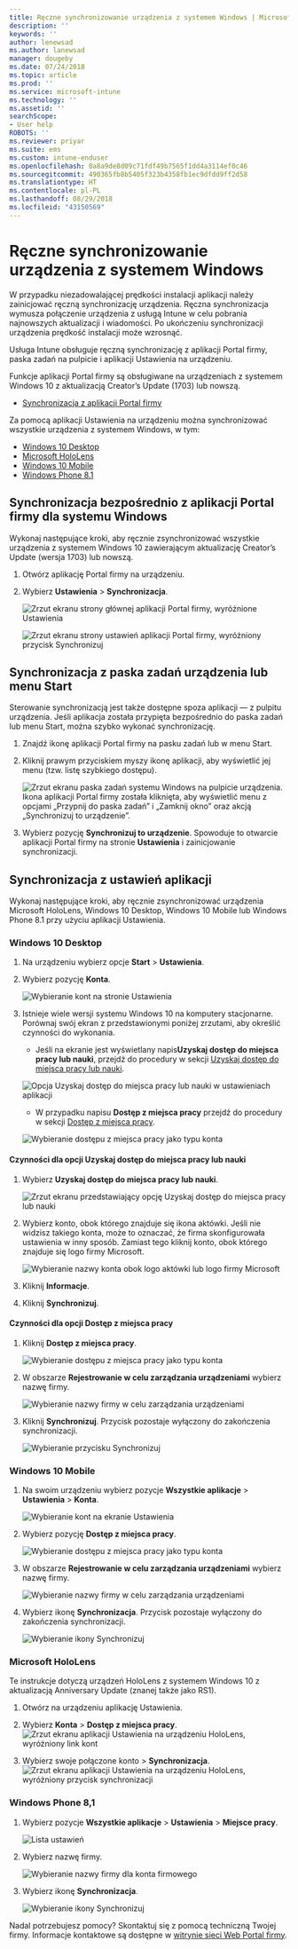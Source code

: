 ```yaml
---
title: Ręczne synchronizowanie urządzenia z systemem Windows | Microsoft Docs
description: ''
keywords: ''
author: lenewsad
ms.author: lanewsad
manager: dougeby
ms.date: 07/24/2018
ms.topic: article
ms.prod: ''
ms.service: microsoft-intune
ms.technology: ''
ms.assetid: ''
searchScope:
- User help
ROBOTS: ''
ms.reviewer: priyar
ms.suite: ems
ms.custom: intune-enduser
ms.openlocfilehash: 0a8a9de8d09c71fdf49b7565f1dd4a3114ef0c46
ms.sourcegitcommit: 490365fb8b5405f323b4358fb1ec9dfdd9ff2d58
ms.translationtype: HT
ms.contentlocale: pl-PL
ms.lasthandoff: 08/29/2018
ms.locfileid: "43150569"
---
```

# <a name="sync-your-windows-device-manually"></a>Ręczne synchronizowanie urządzenia z systemem Windows

W przypadku niezadowalającej prędkości instalacji aplikacji należy zainicjować ręczną synchronizację urządzenia. Ręczna synchronizacja wymusza połączenie urządzenia z usługą Intune w celu pobrania najnowszych aktualizacji i wiadomości. Po ukończeniu synchronizacji urządzenia prędkość instalacji może wzrosnąć.

Usługa Intune obsługuje ręczną synchronizację z aplikacji Portal firmy, paska zadań na pulpicie i aplikacji Ustawienia na urządzeniu. 

Funkcje aplikacji Portal firmy są obsługiwane na urządzeniach z systemem Windows 10 z aktualizacją Creator’s Update (1703) lub nowszą. 
* [Synchronizacja z aplikacji Portal firmy](#Sync-from-Company-Portal-app-for-Windows)  

Za pomocą aplikacji Ustawienia na urządzeniu można synchronizować wszystkie urządzenia z systemem Windows, w tym:

* [Windows 10 Desktop](#windows-10-desktop)  
* [Microsoft HoloLens](#microsoft-hololens)   
* [Windows 10 Mobile](#windows-10-mobile)  
* [Windows Phone 8.1](#windows-phone-81)    

## <a name="sync-directly-from-company-portal-app-for-windows"></a>Synchronizacja bezpośrednio z aplikacji Portal firmy dla systemu Windows
Wykonaj następujące kroki, aby ręcznie zsynchronizować wszystkie urządzenia z systemem Windows 10 zawierającym aktualizację Creator’s Update (wersja 1703) lub nowszą.

1.  Otwórz aplikację Portal firmy na urządzeniu.

2.  Wybierz **Ustawienia** > **Synchronizacja**.

    ![Zrzut ekranu strony głównej aplikacji Portal firmy, wyróżnione Ustawienia](./media/RS1_homePage_settings_04.png)  
    
    ![Zrzut ekranu strony ustawień aplikacji Portal firmy, wyróżniony przycisk Synchronizuj](./media/RS1_settingspage_sync05.png)  

## <a name="sync-from-device-taskbar-or-start-menu"></a>Synchronizacja z paska zadań urządzenia lub menu Start   

Sterowanie synchronizacją jest także dostępne spoza aplikacji — z pulpitu urządzenia. Jeśli aplikacja została przypięta bezpośrednio do paska zadań lub menu Start, można szybko wykonać synchronizację.  

1. Znajdź ikonę aplikacji Portal firmy na pasku zadań lub w menu Start.  
2. Kliknij prawym przyciskiem myszy ikonę aplikacji, aby wyświetlić jej menu (tzw. listę szybkiego dostępu).  

    ![Zrzut ekranu paska zadań systemu Windows na pulpicie urządzenia. Ikona aplikacji Portal firmy została kliknięta, aby wyświetlić menu z opcjami „Przypnij do paska zadań” i „Zamknij okno” oraz akcją „Synchronizuj to urządzenie”.](./media/sync-device-from-start-menu-1807.png)  

3. Wybierz pozycję **Synchronizuj to urządzenie**. Spowoduje to otwarcie aplikacji Portal firmy na stronie **Ustawienia** i zainicjowanie synchronizacji.  

## <a name="sync-from-settings-app"></a>Synchronizacja z ustawień aplikacji 
Wykonaj następujące kroki, aby ręcznie zsynchronizować urządzenia Microsoft HoloLens, Windows 10 Desktop, Windows 10 Mobile lub Windows Phone 8.1 przy użyciu aplikacji Ustawienia.  

### <a name="windows-10-desktop"></a>Windows 10 Desktop
1. Na urządzeniu wybierz opcje **Start** > **Ustawienia**.

2. Wybierz pozycję **Konta**.

    ![Wybieranie kont na stronie Ustawienia](./media/win10pc-sync-2-settings-accounts.png)  

3. Istnieje wiele wersji systemu Windows 10 na komputery stacjonarne. Porównaj swój ekran z przedstawionymi poniżej zrzutami, aby określić czynności do wykonania. 

    * Jeśli na ekranie jest wyświetlany napis**Uzyskaj dostęp do miejsca pracy lub nauki**, przejdź do procedury w sekcji [Uzyskaj dostęp do miejsca pracy lub nauki](#access-work-or-school).

    ![Opcja Uzyskaj dostęp do miejsca pracy lub nauki w ustawieniach aplikacji](./media/w10-enroll-rs1-connect-to-work-or-school.png)  

    * W przypadku napisu **Dostęp z miejsca pracy** przejdź do procedury w sekcji [Dostęp z miejsca pracy](#work-access).  

    ![Wybieranie dostępu z miejsca pracy jako typu konta](./media/win10pc-sync-3-work-access.png)

#### <a name="access-work-or-school-steps"></a>Czynności dla opcji Uzyskaj dostęp do miejsca pracy lub nauki

1. Wybierz **Uzyskaj dostęp do miejsca pracy lub nauki**.

    ![Zrzut ekranu przedstawiający opcję Uzyskaj dostęp do miejsca pracy lub nauki](./media/w10-enroll-rs1-connect-to-work-or-school.png)  

2. Wybierz konto, obok którego znajduje się ikona aktówki. Jeśli nie widzisz takiego konta, może to oznaczać, że firma skonfigurowała ustawienia w inny sposób. Zamiast tego kliknij konto, obok którego znajduje się logo firmy Microsoft.

     ![Wybieranie nazwy konta obok logo aktówki lub logo firmy Microsoft](./media/win10pc-rs1-sync-info-button.png)

3. Kliknij **Informacje**. 

4. Kliknij **Synchronizuj**. 

#### <a name="work-access-steps"></a>Czynności dla opcji Dostęp z miejsca pracy

1.  Kliknij **Dostęp z miejsca pracy**.

    ![Wybieranie dostępu z miejsca pracy jako typu konta](./media/win10pc-sync-3-work-access.png)

2. W obszarze **Rejestrowanie w celu zarządzania urządzeniami** wybierz nazwę firmy.

    ![Wybieranie nazwy firmy w celu zarządzania urządzeniami](./media/win10pc-sync-4-tap-com-name.png)

3. Kliknij **Synchronizuj**. Przycisk pozostaje wyłączony do zakończenia synchronizacji.

    ![Wybieranie przycisku Synchronizuj](./media/win10pc-sync-5-tap-sync.png)  


### <a name="windows-10-mobile"></a>Windows 10 Mobile

   1. Na swoim urządzeniu wybierz pozycje **Wszystkie aplikacje** > **Ustawienia** > **Konta**.

       ![Wybieranie kont na ekranie Ustawienia](./media/win10m-sync-1-settings-accounts.png)

   2. Wybierz pozycję **Dostęp z miejsca pracy**.

       ![Wybieranie dostępu z miejsca pracy jako typu konta](./media/win10m-sync-2-work-access.png)

   3. W obszarze **Rejestrowanie w celu zarządzania urządzeniami** wybierz nazwę firmy.

       ![Wybieranie nazwy firmy w celu zarządzania urządzeniami](./media/win10m-sync-3-tap-comp-name.png)

   4. Wybierz ikonę **Synchronizacja**. Przycisk pozostaje wyłączony do zakończenia synchronizacji.

       ![Wybieranie ikony Synchronizuj](./media/win10m-sync-4-tap-sync.png)  
### <a name="microsoft-hololens"></a>Microsoft HoloLens  
Te instrukcje dotyczą urządzeń HoloLens z systemem Windows 10 z aktualizacją Anniversary Update (znanej także jako RS1). 
1.  Otwórz na urządzeniu aplikację Ustawienia.  

2.  Wybierz **Konta** > **Dostęp z miejsca pracy**.  
    ![Zrzut ekranu aplikacji Ustawienia na urządzeniu HoloLens, wyróżniony link kont](./media/RS1_holoLens_SettingsRS1_Accounts_06.png)  

3.  Wybierz swoje połączone konto > **Synchronizacja**. ![Zrzut ekranu aplikacji Ustawienia na urządzeniu HoloLens, wyróżniony przycisk synchronizacji](./media/RS1_holoLens_SyncRS1_Sync_08.png)  

### <a name="windows-phone-81"></a>Windows Phone 8,1

1. Wybierz pozycje **Wszystkie aplikacje** > **Ustawienia** > **Miejsce pracy**.

    ![Lista ustawień](./media/wp81-1-sync-settings-workplace.png)

2. Wybierz nazwę firmy.

    ![Wybieranie nazwy firmy dla konta firmowego](./media/wp81-2-sync-tap-compname.png)

3. Wybierz ikonę **Synchronizacja**.

    ![Wybieranie ikony Synchronizuj](./media/wp81-3-sync-tap-sync-button.png)

Nadal potrzebujesz pomocy? Skontaktuj się z pomocą techniczną Twojej firmy. Informacje kontaktowe są dostępne w [witrynie sieci Web Portal firmy](https://go.microsoft.com/fwlink/?linkid=2010980).

